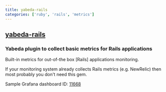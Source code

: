 ```yaml
---
title: yabeda-rails
categories: ['ruby', 'rails', 'metrics']
---
```

## [yabeda-rails](https://github.com/yabeda-rb/yabeda-rails)

### Yabeda plugin to collect basic metrics for Rails applications


Built-in metrics for out-of-the box [Rails] applications monitoring.

If your monitoring system already collects Rails metrics (e.g. NewRelic) then most probably you don't need this gem.

Sample Grafana dashboard ID: [11668](https://grafana.com/grafana/dashboards/11668)
